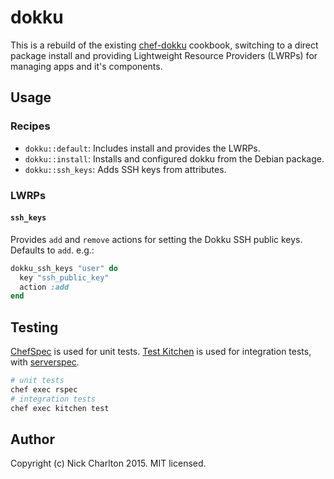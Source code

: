 # dokku

This is a rebuild of the existing [chef-dokku][] cookbook, switching to a
direct package install and providing Lightweight Resource Providers (LWRPs) for
managing apps and it's components.

## Usage

### Recipes

* `dokku::default`: Includes install and provides the LWRPs.
* `dokku::install`: Installs and configured dokku from the Debian package.
* `dokku::ssh_keys`: Adds SSH keys from attributes.

### LWRPs

#### `ssh_keys`

Provides `add` and `remove` actions for setting the Dokku SSH public keys.
Defaults to `add`. e.g.:

```ruby
dokku_ssh_keys "user" do
  key "ssh_public_key"
  action :add
end
```

## Testing

[ChefSpec][] is used for unit tests. [Test Kitchen][] is used for integration
tests, with [serverspec][].

```sh
# unit tests
chef exec rspec
# integration tests
chef exec kitchen test
```

## Author

Copyright (c) Nick Charlton 2015. MIT licensed.

[chef-dokku]: https://github.com/fgrehm/chef-dokku
[ChefSpec]: https://docs.chef.io/chefspec.html
[Test Kitchen]: http://kitchen.ci
[serverspec]: http://serverspec.org
